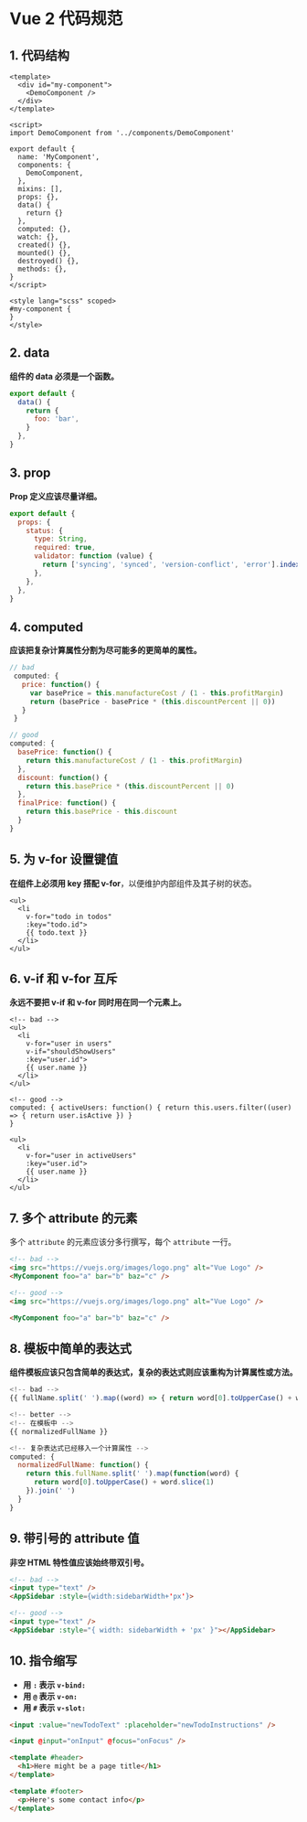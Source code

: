 # Vue 2 代码规范

## 1. 代码结构

```vue
<template>
  <div id="my-component">
    <DemoComponent />
  </div>
</template>

<script>
import DemoComponent from '../components/DemoComponent'

export default {
  name: 'MyComponent',
  components: {
    DemoComponent,
  },
  mixins: [],
  props: {},
  data() {
    return {}
  },
  computed: {},
  watch: {},
  created() {},
  mounted() {},
  destroyed() {},
  methods: {},
}
</script>

<style lang="scss" scoped>
#my-component {
}
</style>
```

## 2. data

**组件的 data 必须是一个函数。**

```js
export default {
  data() {
    return {
      foo: 'bar',
    }
  },
}
```

## 3. prop

**Prop 定义应该尽量详细。**

```js
export default {
  props: {
    status: {
      type: String,
      required: true,
      validator: function (value) {
        return ['syncing', 'synced', 'version-conflict', 'error'].indexOf(value) !== -1
      },
    },
  },
}
```

## 4. computed

**应该把复杂计算属性分割为尽可能多的更简单的属性。**

```js
// bad
 computed: {
   price: function() {
     var basePrice = this.manufactureCost / (1 - this.profitMargin)
     return (basePrice - basePrice * (this.discountPercent || 0))
   }
 }

// good
computed: {
  basePrice: function() {
    return this.manufactureCost / (1 - this.profitMargin)
  },
  discount: function() {
    return this.basePrice * (this.discountPercent || 0)
  },
  finalPrice: function() {
    return this.basePrice - this.discount
  }
}
```

## 5. 为 v-for 设置键值

**在组件上必须用 key 搭配 v-for**，以便维护内部组件及其子树的状态。

```vue
<ul>
  <li
    v-for="todo in todos"
    :key="todo.id">
    {{ todo.text }}
  </li>
</ul>
```

## 6. v-if 和 v-for 互斥

**永远不要把 v-if 和 v-for 同时用在同一个元素上。**

```vue
<!-- bad -->
<ul>
  <li
    v-for="user in users"
    v-if="shouldShowUsers"
    :key="user.id">
    {{ user.name }}
  </li>
</ul>

<!-- good -->
computed: { activeUsers: function() { return this.users.filter((user) => { return user.isActive }) }
}

<ul>
  <li
    v-for="user in activeUsers"
    :key="user.id">
    {{ user.name }}
  </li>
</ul>
```

## 7. 多个 attribute 的元素

多个 `attribute` 的元素应该分多行撰写，每个 `attribute` 一行。

```html
<!-- bad -->
<img src="https://vuejs.org/images/logo.png" alt="Vue Logo" />
<MyComponent foo="a" bar="b" baz="c" />

<!-- good -->
<img src="https://vuejs.org/images/logo.png" alt="Vue Logo" />

<MyComponent foo="a" bar="b" baz="c" />
```

## 8. 模板中简单的表达式

**组件模板应该只包含简单的表达式，复杂的表达式则应该重构为计算属性或方法。**

```js
<!-- bad -->
{{ fullName.split(' ').map((word) => { return word[0].toUpperCase() + word.slice(1) }).join(' ') }}

<!-- better -->
<!-- 在模板中 -->
{{ normalizedFullName }}

<!-- 复杂表达式已经移入一个计算属性 -->
computed: {
  normalizedFullName: function() {
    return this.fullName.split(' ').map(function(word) {
      return word[0].toUpperCase() + word.slice(1)
    }).join(' ')
  }
}
```

## 9. 带引号的 attribute 值

**非空 HTML 特性值应该始终带双引号。**

```html
<!-- bad -->
<input type="text" />
<AppSidebar :style={width:sidebarWidth+'px'}>

<!-- good -->
<input type="text" />
<AppSidebar :style="{ width: sidebarWidth + 'px' }"></AppSidebar>
```

## 10. 指令缩写

- **用 `:` 表示 `v-bind:`**
- **用 `@` 表示 `v-on:`**
- **用 `#` 表示 `v-slot:`**

```html
<input :value="newTodoText" :placeholder="newTodoInstructions" />

<input @input="onInput" @focus="onFocus" />

<template #header>
  <h1>Here might be a page title</h1>
</template>

<template #footer>
  <p>Here's some contact info</p>
</template>
```
